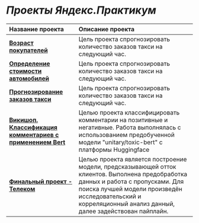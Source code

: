 
# ***Проекты Яндекс.Практикум***


| Название проекта | Описание проекта |
|:-----------------|:-----------------|
| [**Возраст покупателей**](https://github.com/ElizaEa/Talakina_Elizaveta/blob/main/yp_age.ipynb) | Цель проекта спрогнозировать количество заказов такси на следующий час. |
| [**Определение стоимости автомобилей**](https://github.com/ElizaEa/Talakina_Elizaveta/blob/main/yp_avto.ipynb) | Цель проекта спрогнозировать количество заказов такси на следующий час. |
| [**Прогнозирование заказов такси**](https://github.com/ElizaEa/Talakina_Elizaveta/blob/main/yp_taxi.ipynb) | Цель проекта спрогнозировать количество заказов такси на следующий час. |
| [**Викишоп. Классификация комментариев с применением Bert**](https://github.com/ElizaEa/Talakina_Elizaveta/blob/main/Wikishop.ipynb) | Целью проекта классифицировать комментарии на позитивные и негативные. Работа выполнялась с использованием предобученной модели "unitary/toxic-bert" с платформы Huggingface|
| [**Финальный проект - Телеком**](https://github.com/ElizaEa/Talakina_Elizaveta/blob/main/yp_telekom.ipynb) | Целью проекта является построение модели, предсказывающей отток клиентов. Выполнена предобработка данных и работа с пропусками. Для поиска лучшей модели произведён исследовательский и корреляционный анализ данный, далее задействован пайплайн. |
